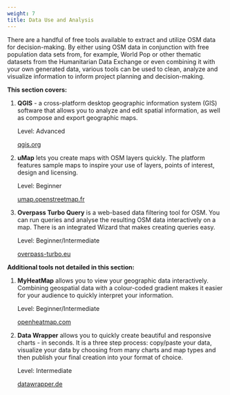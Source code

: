 ```yaml
---
weight: 7
title: Data Use and Analysis
---
```


There are a handful of free tools available to extract and utilize OSM data for decision-making. By either using OSM data in conjunction with free population data sets from, for example, World Pop or other thematic datasets from the Humanitarian Data Exchange or even combining it with your own generated data, various tools can be used to clean, analyze and visualize information to inform project planning and decision-making.

**This section covers:** 


1. **QGIS** - a cross-platform desktop geographic information system (GIS) software that allows you to analyze and edit spatial information, as well as compose and export geographic maps.

    Level: Advanced
    
    [qgis.org](https://qgis.org/en/site/index.html)

1. **uMap** lets you create maps with OSM layers quickly. The platform features sample maps to inspire your use of layers, points of interest, design and licensing.

    Level: Beginner
    
    [umap.openstreetmap.fr](https://umap.openstreetmap.fr/en/)


1. **Overpass Turbo Query** is a web-based data filtering tool for OSM. You can run queries and analyse the resulting OSM data interactively on a map. There is an integrated Wizard that makes creating queries easy.

    Level: Beginner/Intermediate
    
    [overpass-turbo.eu](https://overpass-turbo.eu/)


**Additional tools not detailed in this section:** 

1. **MyHeatMap** allows you to view your geographic data interactively. Combining geospatial data with a colour-coded gradient makes it easier for your audience to quickly interpret your information. 

    Level: Beginner/Intermediate
    
    [openheatmap.com](http://www.openheatmap.com/)

3. **Data Wrapper** allows you to quickly create beautiful and responsive charts - in seconds. It is a three step process: copy/paste your data, visualize your data by choosing from many charts and map types and then publish your final creation into your format of choice.

    Level: Intermediate 
    
    [datawrapper.de](https://www.datawrapper.de/)


